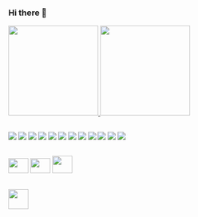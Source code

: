 ### Hi there 👋

<!--
**rcalazansn/rcalazansn** is a ✨ _special_ ✨ repository because its `README.md` (this file) appears on your GitHub profile.

Here are some ideas to get you started:

- 🔭 I’m currently working on ...
- 🌱 I’m currently learning ...
- 👯 I’m looking to collaborate on ...
- 🤔 I’m looking for help with ...
- 💬 Ask me about ...
- 📫 How to reach me: ...
- 😄 Pronouns: ...
- ⚡ Fun fact: ...
-->

 <div>
  <a href="https://github.com/rcalazansn">
  <img height="180em" src="https://github-readme-stats.vercel.app/api?username=rcalazansn&show_icons=true&theme=dark&include_all_commits=true&count_private=true"/>
  <img height="180em" src="https://github-readme-stats.vercel.app/api/top-langs/?username=rcalazansn&layout=compact&langs_count=7&theme=dark"/>
</div>

  ##
 
<div> 
  <a href="https://www.linkedin.com/in/rcalazansn" target="_blank"><img src="https://img.shields.io/badge/LinkedIn-0077B5?style=for-the-badge&logo=linkedin&logoColor=white" target="_blank"></a> 
  
  <img src="https://img.shields.io/badge/C%23-239120?style=for-the-badge&logo=c-sharp&logoColor=white">
  <img src="https://img.shields.io/badge/.NET-5C2D91?style=for-the-badge&logo=.net&logoColor=white">
  <img src="https://img.shields.io/badge/Angular-DD0031?style=for-the-badge&logo=angular&logoColor=white">
  <img src="https://img.shields.io/badge/TypeScript-007ACC?style=for-the-badge&logo=typescript&logoColor=white">
  
  <img src="https://img.shields.io/badge/PostgreSQL-316192?style=for-the-badge&logo=postgresql&logoColor=white" >
  
  <img src="https://img.shields.io/badge/MongoDB-4EA94B?style=for-the-badge&logo=mongodb&logoColor=white" >
  
  <img src="https://img.shields.io/badge/Flutter-02569B?style=for-the-badge&logo=flutter&logoColor=white" >
  <img src="https://img.shields.io/badge/Node.js-43853D?style=for-the-badge&logo=node.js&logoColor=white">

  <img src="https://img.shields.io/badge/HTML5-E34F26?style=for-the-badge&logo=html5&logoColor=white">
  <img src="https://img.shields.io/badge/JavaScript-F7DF1E?style=for-the-badge&logo=javascript&logoColor=black">
  <img src="https://img.shields.io/badge/CSS-239120?&style=for-the-badge&logo=css3&logoColor=white">
 
</div>
 
  ##
 <div>

  
 <img height="30" width="40"  src="https://res.cloudinary.com/practicaldev/image/fetch/s--xQjHFDzt--/c_limit,f_auto,fl_progressive,q_80,w_375/https://dev-to-uploads.s3.amazonaws.com/uploads/badge/badge_image/86/azure-badge.png">
  
   <img height="30" width="40"  src="https://res.cloudinary.com/practicaldev/image/fetch/s--nDvTOcM2--/c_limit,f_auto,fl_progressive,q_80,w_375/https://dev-to-uploads.s3.amazonaws.com/uploads/badge/badge_image/87/docker-badge.png">
  
  <img height="35" width="40"  src="https://res.cloudinary.com/practicaldev/image/fetch/s--6mZZ8973--/c_limit,f_auto,fl_progressive,q_80,w_375/https://dev-to-uploads.s3.amazonaws.com/uploads/badge/badge_image/88/kubernetes-badge.png">
  
 </div>
 
  ##
 
 <div>
    <a href="https://www.udemy.com/course/aspnet-core-ef-github-azure/" target="_blank"><img height="40" width="40" src="https://user-images.githubusercontent.com/6086204/127684111-10beb2a7-bd98-4cf6-83a1-322e756e22c9.png"></a> 
  </div>
 
 

 
